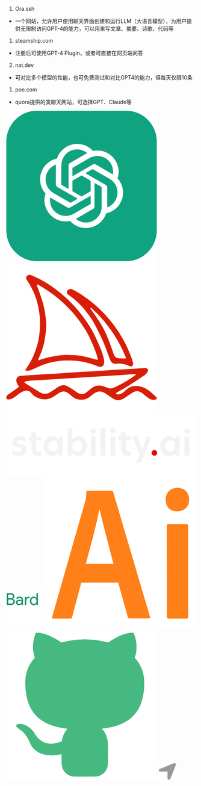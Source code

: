 1. Ora.ssh 
  - 一个网站，允许用户使用聊天界面创建和运行LLM（大语言模型），为用户提供无限制访问GPT-4的能力，可以用来写文章、摘要、诗歌、代码等

1. steamship.com
  - 注册后可使用GPT-4 Plugin，或者可直接在网页端问答

2. nat.dev
  - 可对比多个模型的性能，也可免费测试和对比GPT4的能力，但每天仅限10条

1. poe.com
  - quora提供的类聊天网站，可选择GPT、Claude等

![](/imgs/chatgpt.png)
![](/imgs/midjourney.png)
![](/imgs/stabilityai.png)
![](/imgs/bard.svg)
![](/imgs/ai.png)
![](/imgs/github.png)
![](/imgs/cursor.svg)


